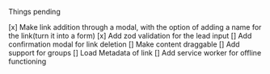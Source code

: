 Things pending

[x] Make link addition through a modal, with the option of adding a name for the link(turn it into a form)
[x] Add zod validation for the lead input
[] Add confirmation modal for link deletion
[] Make content draggable
[] Add support for groups
[] Load Metadata of link
[] Add service worker for offline functioning